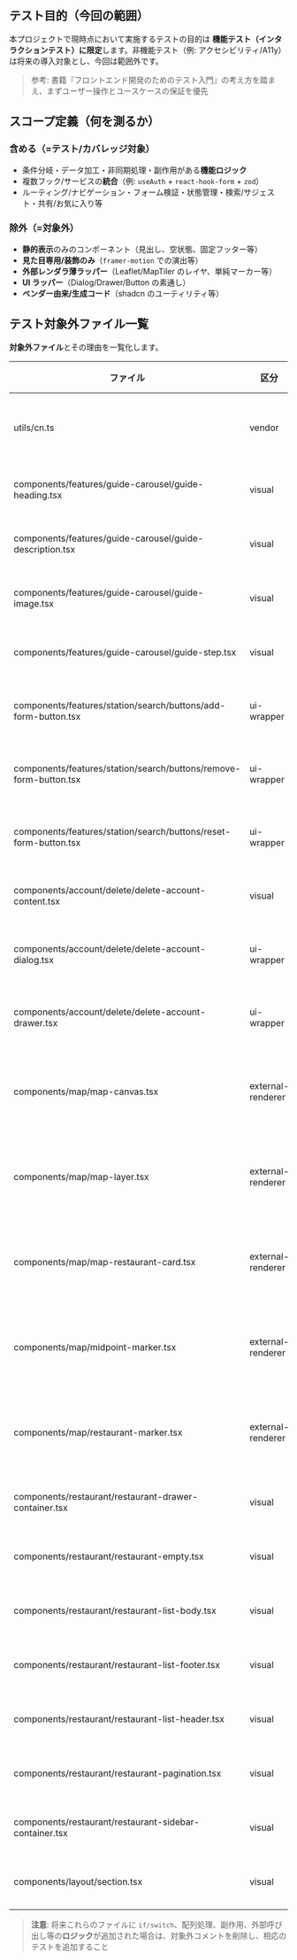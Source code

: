 ## テスト目的（今回の範囲）

本プロジェクトで現時点において実施するテストの目的は **機能テスト（インタラクションテスト）に限定**します。非機能テスト（例: アクセシビリティ/A11y）は将来の導入対象とし、今回は範囲外です。

> 参考: 書籍『フロントエンド開発のためのテスト入門』の考え方を踏まえ、まずユーザー操作とユースケースの保証を優先

## スコープ定義（何を測るか）

### 含める（=テスト/カバレッジ対象）

* 条件分岐・データ加工・非同期処理・副作用がある**機能ロジック**
* 複数フック/サービスの**統合**（例: `useAuth` + `react-hook-form` + `zod`）
* ルーティング/ナビゲーション・フォーム検証・状態管理・検索/サジェスト・共有/お気に入り等

### 除外（=対象外）

* **静的表示**のみのコンポーネント（見出し、空状態、固定フッター等）
* **見た目専用/装飾のみ**（`framer-motion` での演出等）
* **外部レンダラ薄ラッパー**（Leaflet/MapTiler のレイヤ、単純マーカー等）
* **UI ラッパー**（Dialog/Drawer/Button の素通し）
* **ベンダー由来/生成コード**（shadcn のユーティリティ等）

## テスト対象外ファイル一覧

**対象外ファイル**とその理由を一覧化します。

| ファイル                                                              | 区分                | 理由                             | ファイル記載コメント                                                 |
| ----------------------------------------------------------------- | ----------------- | ------------------------------ | ------------------------------------------------------ |
| utils/cn.ts                                                       | vendor            | ベンダー由来（shadcn/ui）             | `/* c8 ignore start -- vendor code（出典: shadcn/ui） */` |
| components/features/guide-carousel/guide-heading.tsx              | visual            | 静的見出しのみ                       | `/* c8 ignore start -- 視覚のみ/薄いラッパー */`            |
| components/features/guide-carousel/guide-description.tsx          | visual            | props→表示の単純構造                 | `/* c8 ignore start -- 視覚のみ/薄いラッパー */`            |
| components/features/guide-carousel/guide-image.tsx                | visual            | framer-motion + 画像表示（視覚確認で十分） | `/* c8 ignore start -- 視覚のみ/薄いラッパー */`            |
| components/features/guide-carousel/guide-step.tsx                 | visual            | framer-motion + 単純ボタン         | `/* c8 ignore start -- 視覚のみ/薄いラッパー */`            |
| components/features/station/search/buttons/add-form-button.tsx    | ui-wrapper        | 単純ボタン（UI ラッパー）                | `/* c8 ignore start -- UI コンポーネントの薄いラッパー */`          |
| components/features/station/search/buttons/remove-form-button.tsx | ui-wrapper        | 単純ボタン（UI ラッパー）                | `/* c8 ignore start -- UI コンポーネントの薄いラッパー */`          |
| components/features/station/search/buttons/reset-form-button.tsx  | ui-wrapper        | 単純ボタン（UI ラッパー）                | `/* c8 ignore start -- UI コンポーネントの薄いラッパー */`          |
| components/account/delete/delete-account-content.tsx              | visual            | 単純な表示コンポーネント                  | `/* c8 ignore start -- 視覚のみ/薄いラッパー */`            |
| components/account/delete/delete-account-dialog.tsx               | ui-wrapper        | Dialog UI の薄いラッパー             | `/* c8 ignore start -- UI コンポーネントの薄いラッパー */`          |
| components/account/delete/delete-account-drawer.tsx               | ui-wrapper        | Drawer UI の薄いラッパー             | `/* c8 ignore start -- UI コンポーネントの薄いラッパー */`          |
| components/map/map-canvas.tsx                                     | external-renderer | 地図描画（外部レンダラ委譲）                | `/* c8 ignore start -- 外部レンダラ（地図/レイヤ/マーカー等）の委譲 */`    |
| components/map/map-layer.tsx                                      | external-renderer | MapTiler の統合薄ラッパー             | `/* c8 ignore start -- 外部レンダラ（地図/レイヤ/マーカー等）の委譲 */`    |
| components/map/map-restaurant-card.tsx                            | external-renderer | 単純マーカー表示                      | `/* c8 ignore start -- 外部レンダラ（地図/レイヤ/マーカー等）の委譲 */`    |
| components/map/midpoint-marker.tsx                                | external-renderer | 単純マーカー表示                      | `/* c8 ignore start -- 外部レンダラ（地図/レイヤ/マーカー等）の委譲 */`    |
| components/map/restaurant-marker.tsx                              | external-renderer | 単純マーカー表示                      | `/* c8 ignore start -- 外部レンダラ（地図/レイヤ/マーカー等）の委譲 */`    |
| components/restaurant/restaurant-drawer-container.tsx             | visual            | framer-motion の装飾             | `/* c8 ignore start -- 視覚のみ/薄いラッパー */`            |
| components/restaurant/restaurant-empty.tsx                        | visual            | 空状態の静的表示                      | `/* c8 ignore start -- 視覚のみ/薄いラッパー */`            |
| components/restaurant/restaurant-list-body.tsx                    | visual            | 単純なレンダリングロジック                 | `/* c8 ignore start -- 視覚のみ/薄いラッパー */`            |
| components/restaurant/restaurant-list-footer.tsx                  | visual            | 単純なフッター表示                     | `/* c8 ignore start -- 視覚のみ/薄いラッパー */`            |
| components/restaurant/restaurant-list-header.tsx                  | visual            | 単純なヘッダー表示                     | `/* c8 ignore start -- 視覚のみ/薄いラッパー */`            |
| components/restaurant/restaurant-pagination.tsx                   | visual            | 単純なページング表示                    | `/* c8 ignore start -- 視覚のみ/薄いラッパー */`            |
| components/restaurant/restaurant-sidebar-container.tsx            | visual            | 単純なコンテナ                       | `/* c8 ignore start -- 視覚のみ/薄いラッパー */`            |
| components/layout/section.tsx                                     | visual            | 単純なレイアウトラッパー                  | `/* c8 ignore start -- 視覚のみ/薄いラッパー */`            |

> **注意**: 将来これらのファイルに `if/switch`、配列処理、副作用、外部呼び出し等の**ロジック**が追加された場合は、対象外コメントを削除し、相応のテストを追加すること

